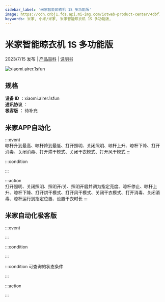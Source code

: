 ```yaml
---
sidebar_label: '米家智能晾衣机 1S 多功能版'
image: https://cdn.cnbj1.fds.api.mi-img.com/iotweb-product-center/4dbf7e91700311fc0deb2952f914bad1_1680077238347.png?GalaxyAccessKeyId=AKVGLQWBOVIRQ3XLEW&Expires=9223372036854775807&Signature=zo7n68zES6W5HntC31DJa8InaN8=
keywords: 米家, 小米/米家, 米家智能晾衣机 1S 多功能版, 
---
```

# 米家智能晾衣机 1S 多功能版

2023/7/15 发布 | [产品百科](https://home.mi.com/webapp/content/baike/product/index.html?model=xiaomi.airer.1sfun/) | [说明书](https://home.mi.com/views/introduction.html?model=xiaomi.airer.1sfun&region=cn)

![xiaomi.airer.1sfun](https://cdn.cnbj1.fds.api.mi-img.com/iotweb-product-center/4dbf7e91700311fc0deb2952f914bad1_1680077238347.png?GalaxyAccessKeyId=AKVGLQWBOVIRQ3XLEW&Expires=9223372036854775807&Signature=zo7n68zES6W5HntC31DJa8InaN8=)

## 规格  
> 
**设备 ID** ：xiaomi.airer.1sfun  
**通讯协议** ：  
**极客版**  ： 待补充 


## 米家APP自动化  

:::event  
晾杆升到最高、晾杆降到最低、打开照明、关闭照明、晾杆上升、晾杆下降、打开消毒、关闭消毒、打开烘干模式、关闭干衣模式、打开风干模式
:::

:::condition  

:::

:::action   
打开照明、关闭照明、照明开/关、照明开启并调为指定亮度、晾杆停止、晾杆上升、晾杆下降、打开烘干模式、打开风干模式、关闭干衣模式、打开消毒、关闭消毒、晾杆运行到指定位置、设置干衣时长
:::

## 米家自动化极客版  

:::event  

:::

:::condition  

:::

:::condition 可查询的状态条件  

:::

:::action  

:::

        
